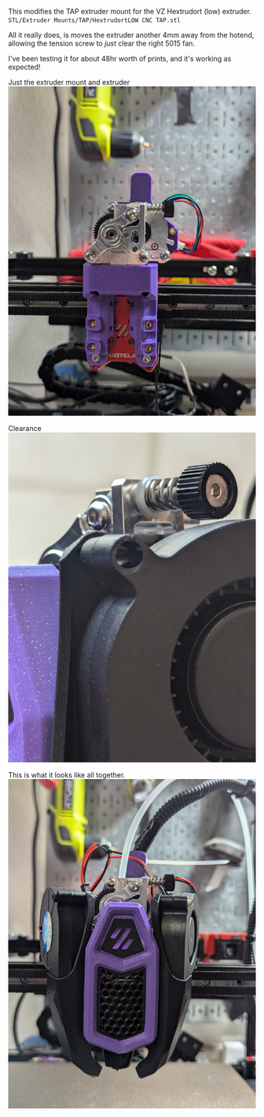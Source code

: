 This modifies the TAP extruder mount for the VZ Hextrudort (low) extruder. `STL/Extruder Mounts/TAP/HextrudortLOW CNC TAP.stl`

All it really does, is moves the extruder another 4mm away from the hotend, allowing the tension screw to *just* clear the right 5015 fan.

I've been testing it for about 48hr worth of prints, and it's working as expected!

Just the extruder mount and extruder
![extruder mount](./images/mount.jpg)

Clearance
![clearance](./images/clearance.jpg)

This is what it looks like all together.
![overview](./images/overview.jpg)